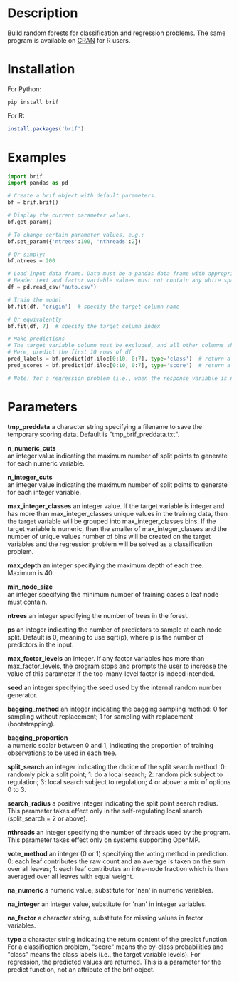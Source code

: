 # Description

Build random forests for classification and regression problems. 
The same program is available on [CRAN](URL 'https://cran.r-project.org/web/packages/brif/index.html') for R users. 

# Installation

For Python:
```bash
pip install brif
```

For R:
```R
install.packages('brif')
```


# Examples

```python
import brif
import pandas as pd

# Create a brif object with default parameters.
bf = brif.brif()  

# Display the current parameter values. 
bf.get_param()  

# To change certain parameter values, e.g.:
bf.set_param({'ntrees':100, 'nthreads':2})

# Or simply:
bf.ntrees = 200

# Load input data frame. Data must be a pandas data frame with appropriate headers.
# Header text and factor variable values must not contain any white space.
df = pd.read_csv("auto.csv")

# Train the model
bf.fit(df, 'origin')  # specify the target column name

# Or equivalently
bf.fit(df, 7)  # specify the target column index

# Make predictions 
# The target variable column must be excluded, and all other columns should appear in the same order as in training
# Here, predict the first 10 rows of df
pred_labels = bf.predict(df.iloc[0:10, 0:7], type='class')  # return a list containing the predicted class labels
pred_scores = bf.predict(df.iloc[0:10, 0:7], type='score')  # return a data frame containing predicted probabilities by class

# Note: for a regression problem (i.e., when the response variable is numeric type), the predict function will always return a list containing the predicted values

```

# Parameters
**tmp_preddata**
a character string specifying a filename to save the temporary scoring data. Default is "tmp_brif_preddata.txt".

**n_numeric_cuts**	
an integer value indicating the maximum number of split points to generate for each numeric variable.

**n_integer_cuts**	
an integer value indicating the maximum number of split points to generate for each integer variable.

**max_integer_classes**
an integer value. If the target variable is integer and has more than max_integer_classes unique values in the training data, then the target variable will be grouped into max_integer_classes bins. If the target variable is numeric, then the smaller of max_integer_classes and the number of unique values number of bins will be created on the target variables and the regression problem will be solved as a classification problem.

**max_depth**
an integer specifying the maximum depth of each tree. Maximum is 40.

**min_node_size**	
an integer specifying the minimum number of training cases a leaf node must contain.

**ntrees**
an integer specifying the number of trees in the forest.

**ps**
an integer indicating the number of predictors to sample at each node split. Default is 0, meaning to use sqrt(p), where p is the number of predictors in the input.

**max_factor_levels**
an integer. If any factor variables has more than max_factor_levels, the program stops and prompts the user to increase the value of this parameter if the too-many-level factor is indeed intended.

**seed**
an integer specifying the seed used by the internal random number generator. 

**bagging_method**
an integer indicating the bagging sampling method: 0 for sampling without replacement; 1 for sampling with replacement (bootstrapping).

**bagging_proportion**	
a numeric scalar between 0 and 1, indicating the proportion of training observations to be used in each tree.

**split_search**
an integer indicating the choice of the split search method. 0: randomly pick a split point; 1: do a local search; 2: random pick subject to regulation; 3: local search subject to regulation; 4 or above: a mix of options 0 to 3.

**search_radius**
a positive integer indicating the split point search radius. This parameter takes effect only in the self-regulating local search (split_search = 2 or above).

**nthreads**
an integer specifying the number of threads used by the program. This parameter takes effect only on systems supporting OpenMP.

**vote_method**
an integer (0 or 1) specifying the voting method in prediction. 0: each leaf contributes the raw count and an average is taken on the sum over all leaves; 1: each leaf contributes an intra-node fraction which is then averaged over all leaves with equal weight.

**na_numeric**
a numeric value, substitute for 'nan' in numeric variables.

**na_integer**
an integer value, substitute for 'nan' in integer variables.

**na_factor**
a character string, substitute for missing values in factor variables. 

**type**
a character string indicating the return content of the predict function. For a classification problem, "score" means the by-class probabilities and "class" means the class labels (i.e., the target variable levels). For regression, the predicted values are returned. This is a parameter for the predict function, not an attribute of the brif object. 

